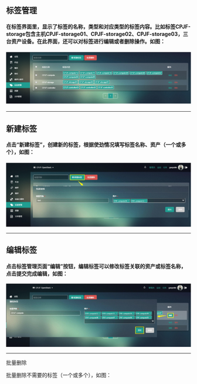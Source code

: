## 标签管理

#### 在**标签**界面里，显示了标签的名称，类型和对应类型的标签内容。比如标签CPJF-storage包含主机CPJF-storage01、CPJF-storage02、CPJF-storage03，三台资产设备。在此界面，还可以对标签进行编辑或者删除操作。如图：

#### ![](/assets/标签管理.png)

---

## 新建标签

#### 点击“新建标签”，创建新的标签，根据使劲情况填写标签名称、资产（一个或多个），如图：

![](/assets/新建标签.jpg)

---

## 编辑标签

#### 点击标签管理页面“编辑”按钮，编辑标签可以修改标签关联的资产或标签名称，点击提交完成编辑，如图：

![](/assets/编辑标签.jpg)

---

批量删除

批量删除不需要的标签（一个或多个），如图：

